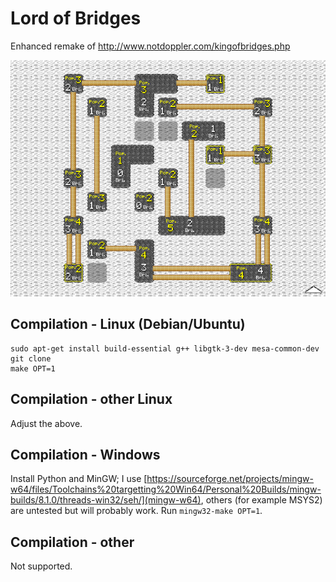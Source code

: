 # Lord of Bridges

Enhanced remake of http://www.notdoppler.com/kingofbridges.php

![Screenshot](https://github.com/Alcaro/bridges/blob/master/pic.png)

## Compilation - Linux (Debian/Ubuntu)

```
sudo apt-get install build-essential g++ libgtk-3-dev mesa-common-dev
git clone
make OPT=1
```

## Compilation - other Linux

Adjust the above.

## Compilation - Windows

Install Python and MinGW; I use [https://sourceforge.net/projects/mingw-w64/files/Toolchains%20targetting%20Win64/Personal%20Builds/mingw-builds/8.1.0/threads-win32/seh/](mingw-w64), others (for example MSYS2) are untested but will probably work. Run `mingw32-make OPT=1`.

## Compilation - other

Not supported.
